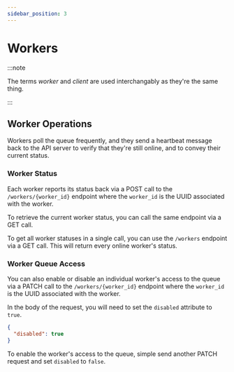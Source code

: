```yaml
---
sidebar_position: 3
---
```


# Workers

:::note

The terms _worker_ and _client_ are used interchangably as they're the same thing.

:::

## Worker Operations

Workers poll the queue frequently, and they send a heartbeat message back to the API server to verify that they're still online, and to convey their current status.

### Worker Status

Each worker reports its status back via a POST call to the `/workers/{worker_id}` endpoint where the `worker_id` is the UUID associated with the worker.

To retrieve the current worker status, you can call the same endpoint via a GET call.

To get all worker statuses in a single call, you can use the `/workers` endpoint via a GET call.  This will return every online worker's status.

### Worker Queue Access

You can also enable or disable an individual worker's access to the queue via a PATCH call to the `/workers/{worker_id}` endpoint where the `worker_id` is the UUID associated with the worker.

In the body of the request, you will need to set the `disabled` attribute to `true`.

```json title="JSON Body"
{
  "disabled": true
}
```

To enable the worker's access to the queue, simple send another PATCH request and set `disabled` to `false`.
